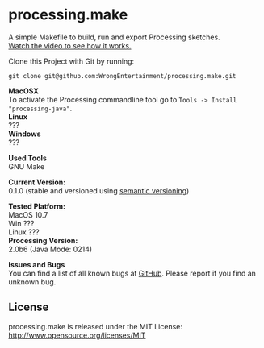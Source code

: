 # processing.make

A simple Makefile to build, run and export Processing sketches.  
[Watch the video to see how it works.](http://vimeo.com/57167905)
  
Clone this Project with Git by running:
```
git clone git@github.com:WrongEntertainment/processing.make.git
```
  
**MacOSX**  
To activate the Processing commandline tool go to ```Tools -> Install "processing-java"```.  
**Linux**  
???  
**Windows**  
???  

**Used Tools**  
GNU Make


**Current Version:**  
0.1.0 (stable and versioned using [semantic versioning](http://semver.org/))   
  
**Tested Platform:**  
MacOS 10.7   
Win ???  
Linux ???  
**Processing Version:**  
2.0b6 (Java Mode: 0214)  

**Issues and Bugs**  
You can find a list of all known bugs at [GitHub](https://github.com/wrongentertainment/processing.make/issues). Please report if you find an unknown bug.  


## License 
processing.make is released under the MIT License: http://www.opensource.org/licenses/MIT
